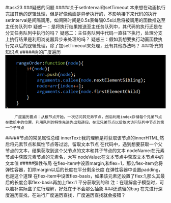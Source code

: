 #task23
###疑惑的问题
#####关于setInterval和setTimeout
		本来想在动画执行完加其他的逻辑处理，但是好像动画是异步执行的，不影响接下来代码的执行
		setInterval是间隔调用，如间隔时间是0.5s表每隔0.5s以后将被调用的函数推送至主任务队列中
		疑惑一：是将执行结果推送至主任务队列中，其代码的执行还是在分支任务队列中执行的吗？
		疑惑二：主任务队列中代码一直往下执行，处理分支上执行结果是利用浏览器异步来处理的吗？
		疑惑三：假如我想要执行动画函数执行完以后的逻辑处理，除了加setTimeout来处理，还有其他办法吗？
###补充的知识点
#####树的广度遍历
![](image/the1.png)
		
		广度遍历要点：从根节点开始，一次访问其兄弟节点，然后利用index存储每个兄弟节点在数组中的位置，利用队列的特性先进先出和递归，在无兄弟节点以后依次访问队列中节点的第一个子节点

#####节点的常见属性总结
		innerText:我的理解是将获取该节点的innerHTML,然后将元素节点和属性节点等过滤，留取文本节点
				  在代码中，遇到想要获取一个父节点的文本，结果获取到这个父节点的文本和其子节点的文本
		nodeName:在元素节点中获取元素节点的元素名，大写
		nodeValue:在文本节点中获取文本节点中的文本值
#####弹性布局
		在flex-item中设置margin,和flex=1，那么flex-item会将弹性容器，扣除margin以后的长度在平分剩余长度
		在弹性容器中设置padding，也是这个道理
		在flex-item中设置flex-basis，如果该元素还设置了flex:1,那么其最后的长度会事flex-basis再加上flex:1
		平分获取到的和
		注：在理解盒子模型时，可以脑补实际盒子进行理解，好处在于不会那么抽象
###还遗留的bug
		在先进行深度遍历查找，在进行广度遍历查找，广度遍历查找就会报错？